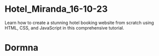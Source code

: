 # Hotel_Miranda_16-10-23
Learn how to create a stunning hotel booking website from scratch using HTML, CSS, and JavaScript in this comprehensive tutorial.
# Dormna
